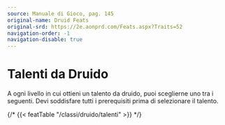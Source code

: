 ```yaml
---
source: Manuale di Gioco, pag. 145
original-name: Druid Feats
original-srd: https://2e.aonprd.com/Feats.aspx?Traits=52
navigation-order: -1
navigation-disable: true
---
```


# Talenti da Druido

A ogni livello in cui ottieni un talento da druido, puoi sceglierne uno tra i
seguenti. Devi soddisfare tutti i prerequisiti prima di selezionare il talento.

{/* {{< featTable "/classi/druido/talenti" >}} */}
